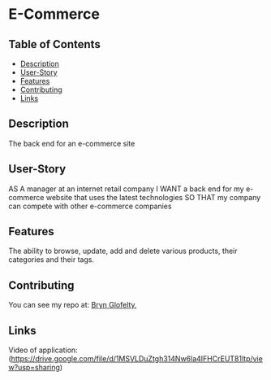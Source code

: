 # E-Commerce

## Table of Contents

- [Description](#description)
- [User-Story](#user-story)
- [Features](#features)
- [Contributing](#contributing)
- [Links](#links)


## Description

The back end for an e-commerce site

## User-Story

AS A manager at an internet retail company
I WANT a back end for my e-commerce website that uses the latest technologies
SO THAT my company can compete with other e-commerce companies

## Features

The ability to browse, update, add and delete various products, their categories and their tags. 

## Contributing

You can see my repo at: [Bryn Glofelty](https://github.com/Bryncidently),


## Links

Video of application: (https://drive.google.com/file/d/1MSVLDuZtgh314Nw6la4IFHCrEUT81ltp/view?usp=sharing)


